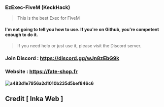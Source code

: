 ### EzExec-FiveM (KeckHack)
> This is the best Exec for FiveM


#### I'm not going to tell you how to use. If you're on Github, you're competent enough to do it.
> If you need help or just use it, please visit the Discord server.

### Join Discord : https://discord.gg/wJn8zEbG9k
### Website : https://fate-shop.fr

#### ![a483d1e7956a2d1010b235d5bef846c6]()


## Credit [ Inka Web ]
